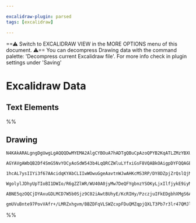 ```yaml
---

excalidraw-plugin: parsed
tags: [excalidraw]

---
```

==⚠  Switch to EXCALIDRAW VIEW in the MORE OPTIONS menu of this document. ⚠== You can decompress Drawing data with the command palette: 'Decompress current Excalidraw file'. For more info check in plugin settings under 'Saving'


# Excalidraw Data

## Text Elements
%%
## Drawing
```compressed-json
N4KAkARALgngDgUwgLgAQQQDwMYEMA2AlgCYBOuA7hADTgQBuCpAzoQPYB2KqATLZMzYBXUtiRoIACyhQ4zZAHoFAc0JRJQgEYA6bGwC2CgF7N6hbEcK4OCtptbErHALRY8RMpWdx8Q1TdIEfARcZgRmBShcZQUebQBGeISaOiCEfQQOKGZuAG1wMFAwYogSbggAawAlMwBOADEAVWYARTYKGAB5fGd9IwQKgH0AcRTiyFhEcsDsKI5lYLGSzG5n

AGYAVgAWbQB2Df4SmG5NvYOCyAoSdW543b4LqQRCZWluLYfxiGsF8VQABkOAigpDYFQQAGE2Pg2KRygBieIIJFIpaQTS4bAVZSgoQcYhQmFwiQg6zMOC4QJZNEQABmhHw+AAyrBFhJBB4acwQWCEAB1a6SbifErc0HglkwNnoDllIEQXGvDjhHJoeLytgU7BqY5q/6Ax444RwACSxFVqFyAF15bTyBkzdwOEJGfLCPisOVcP8abj8crmBail9Jn8

1hcAL7ysIIYi3f67AAcidqKYAbCLIIwWOwuGgeAavtnWJwAHKcMS3RP/DY8DZpjZrQslQjMAAiaSgse4IKECHlmmE+IAosEMlkLc7XY8hHBiLgu3G1bstrs1omV9tartdvKiBwKk6Xfg92wsd20LSCGEChHwDa6Lg4HAWQu/sHoJJ0n8IPPSIfDgYQgEAoAAhTFsT9AloVhBFaXghClggbARCpKATS7fQWXFSEYOJdBEWRIikJQ0g0Iw9JwKxI08

WgolylJDhyUpTIoBI1DWIo/R6gZZlWR/WU40A0jyMw7DeQFYgbnzYSOKyLjxIlfjykE9iyM4zCqmEJUVVuWT1PkzDOi1HV42bZC5PQzD6k4KB6lwfQGV1VBzhKESNPSGysiZQh+mFcz3MM9IABUsCgABBIhlDzdBglpNj9NE9JX1ICKyPaL9cCXVApxPAoLIMqz0mHfFwvSihMuy75yrUpL9DK0EKGC+AfygpDmGwUFGQADW4NN/jTbQ60Ajquvw

ABNE5qzOQCjDYAxuGDLMCD7W5b0Sjz9C02iAwtBUhyE/KcRIHy/PzczjuIFkEDgbhXMgS6AFk2GIBAStwTRgmyq98DCQDLsJWC0CWiBQOhKrSGUDEAAoeDuaheHhxHdwBbQNgAShpKoEGUF1KWmKHcFhpsEZ4EneHJ/40cx9b8sCqBFIQYyoFzSdj0Au0HIQbGPVId1lEWx5Mg+r6e1IPt5WwIhbrQXt+0eDgubFiXHmEKB9z+OXaZKOwACsEFmZ

gmUVuBnte97PovVAfr+/LMRZxhgvm/BBZDFqVLSWZcxpFDuQMZqpjQXLT3Pb7r3lr47QMJlPZZzhuBtiOSnwUIIq9x3naPRlb3AKM6HpYIgzvCMgA===
```
%%